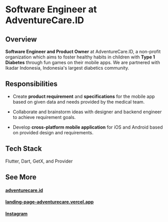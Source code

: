 # Software Engineer at AdventureCare.ID

<!-- <div style="display: flex; justify-content: center;">
  <img src="/src/assets/adventure-care-pitch.jpg" alt="Adventure Care Pitch" width="80%"/>
</div> -->

## Overview

**Software Engineer and Product Owner** at AdventureCare.ID, a non-profit organization which aims to foster healthy habits in children with **Type 1 Diabetes** through fun games on their mobile apps. We are partnered with Ikadar Indonesia, Indonesia's largest diabetics community.

<!-- <div style="display: flex; justify-content: center;">
  <img src="/src/assets/adventure-care-ui.jpg" alt="Adventure Care UI" width="50%"/>
</div> -->

## Responsibilities

- Create **product requirement** and **specifications** for the mobile app based on given data and needs provided by the medical team.

- Collaborate and brainstorm ideas with designer and backend engineer to achieve requirement goals.

- Develop **cross-platform mobile application** for iOS and Android based on provided design and requirements.

## Tech Stack

Flutter, Dart, GetX, and Provider

## See More

#### <a href="https://adventurecare.id/" target="_blank">adventurecare.id</a>

#### <a href="https://landing-page-adventurecare.vercel.app/" target="_blank">landing-page-adventurecare.vercel.app</a>

#### <a href="https://www.instagram.com/adventurecare.id/" target="_blank">Instagram</a>
